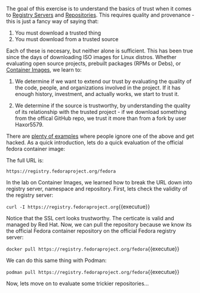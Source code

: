 The goal of this exercise is to understand the basics of trust when it comes to [Registry Servers](https://developers.redhat.com/blog/2018/02/22/container-terminology-practical-introduction/#h.4cxnedx7tmvq) and [Repositories](https://developers.redhat.com/blog/2018/02/22/container-terminology-practical-introduction/#h.20722ydfjdj8). This requires quality and provenance - this is just a fancy way of saying that:

1. You must download a trusted thing
2. You must download from a trusted source

Each of these is necesary, but neither alone is sufficient. This has been true since the days of downloading ISO images for Linux distros. Whether evaluating open source projects, prebuilt packages (RPMs or Debs), or [Container Images](https://developers.redhat.com/blog/2018/02/22/container-terminology-practical-introduction/#h.dqlu6589ootw), we learn to:

1. We determine if we want to extend our trust by evaluating the quality of the code, people, and organizations involved in the project. If it has enough history, investment, and actually works, we start to trust it.

2. We determine if the source is trustworthy, by understanding the quality of its relationship with the trusted project - if we download something from the offical GitHub repo, we trust it more than from a fork by user Haxor5579.

There are [plenty of examples](https://www.infoworld.com/article/3289790/application-security/deep-container-inspection-what-the-docker-hub-minor-virus-and-xcodeghost-breach-can-teach-about-con.html) where people ignore one of the above and get hacked. As a quick introduction, lets do a quick evaluation of the official fedora container image:

The full URL is:

``https://registry.fedoraproject.org/fedora``

In the lab on Container Images, we learned how to break the URL down into registry server, namespace and repository. First, lets check the validity of the registry server:

``curl -I https://registry.fedoraproject.org``{{executue}}

Notice that the SSL cert looks trustworthy. The certicate is valid and managed by Red Hat. Now, we can pull the repository because we know its the official Fedora container repository on the official Fedora registry server:

``docker pull https://registry.fedoraproject.org/fedora``{{executue}}

We can do this same thing with Podman:

``podman pull https://registry.fedoraproject.org/fedora``{{executue}}

Now, lets move on to evaluate some trickier repositories...
